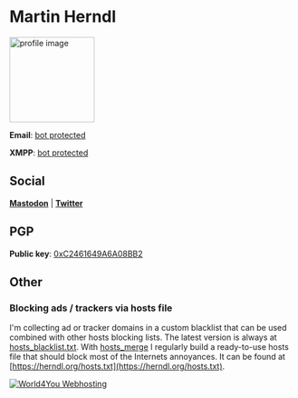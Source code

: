 # Martin Herndl
<img alt="profile image" srcset="
        profileimage_square_150.jpg,
        profileimage_square_150x2.jpg 2x,
        profileimage_square_150x3.jpg 3x,
        profileimage_square_150x4.jpg 4x
    " src="profileimage_square_150x4.jpg" width="150" height="150" id="profileimage" />

**Email**: [bot protected](mailto:gro.ldnreh@nitram)

**XMPP**: [bot protected](xmpp:ed.liamsid@pjonom)

## Social

[**Mastodon**](https://phpc.social/@herndlm) |
[**Twitter**](https://twitter.com/herndlm)

## PGP

**Public key**: [0xC2461649A6A08BB2](https://herndl.org/pubkey.asc)

## Other

### Blocking ads / trackers via hosts file
I'm collecting ad or tracker domains in a custom blacklist that can be used combined with other hosts blocking lists. The latest version is always at [hosts_blacklist.txt](https://raw.githubusercontent.com/monojp/hosts_merge/master/hosts_blacklist.txt). With [hosts_merge](https://github.com/monojp/hosts_merge) I regularly build a ready-to-use hosts file that should block most of the Internets annoyances. It can be found at [https://herndl.org/hosts.txt](https://herndl.org/hosts.txt).


[![World4You Webhosting](w4y_button_1.jpg "World4You Webhosting")](https://www.world4you.com/?affid=9BB3EXJZGED)
